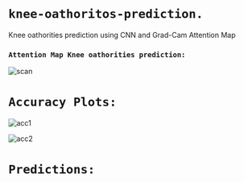 # `knee-oathoritos-prediction.`

Knee oathorities prediction using CNN and Grad-Cam Attention Map

### `Attention Map Knee oathorities prediction:`

![scan](https://user-images.githubusercontent.com/98689629/228420387-bcb0a6b0-08c9-4f4d-852b-ae07c96ea4f0.jpg)

# `Accuracy Plots:`

![acc1](https://user-images.githubusercontent.com/98689629/228420889-415de11b-7c4a-431f-8311-43bf5e178ac0.PNG)

![acc2](https://user-images.githubusercontent.com/98689629/228420913-0c86c280-0b1c-4a4e-9efc-5194b509f67e.PNG)


# `Predictions:`
